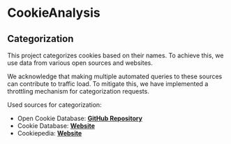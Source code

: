 # CookieAnalysis



## Categorization

This project categorizes cookies based on their names. To achieve this, we use data from various open sources and websites.

We acknowledge that making multiple automated queries to these sources can contribute to traffic load. To mitigate this, we have implemented a throttling mechanism for categorization requests.

Used sources for categorization:
- Open Cookie Database: **[GitHub Repository](https://github.com/jkwakman/Open-Cookie-Database)**
- Cookie Database: **[Website](https://cookiedatabase.org/)**
- Cookiepedia: **[Website](https://cookiepedia.co.uk/)**